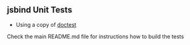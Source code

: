 ## jsbind Unit Tests

* Using a copy of [doctest](https://github.com/onqtam/doctest)

Check the main README.md file for instructions how to build the tests

